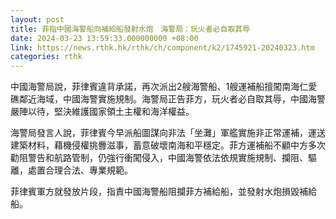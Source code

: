 ```yaml
---
layout: post
title: 菲指中國海警船向補給船發射水炮　海警局：玩火者必自取其辱
date: 2024-03-23 13:59:33.000000000 +08:00
link: https://news.rthk.hk/rthk/ch/component/k2/1745921-20240323.htm
categories: rthk
---
```


中國海警局說，菲律賓違背承諾，再次派出2艘海警船、1艘運補船擅闖南海仁愛礁鄰近海域，中國海警實施規制。海警局正告菲方，玩火者必自取其辱，中國海警嚴陣以待，堅決維護國家領土主權和海洋權益。

海警局發言人說，菲律賓今早派船圖謀向非法「坐灘」軍艦實施非正常運補，運送建築材料，藉機侵權挑釁滋事，蓄意破壞南海和平穩定。菲方運補船不顧中方多次勸阻警告和航路管制，仍強行衝闖侵入，中國海警依法依規實施規制、攔阻、驅離，處置合理合法、專業規範。

菲律賓軍方就發放片段，指責中國海警船阻攔菲方補給船，並發射水炮損毀補給船。
